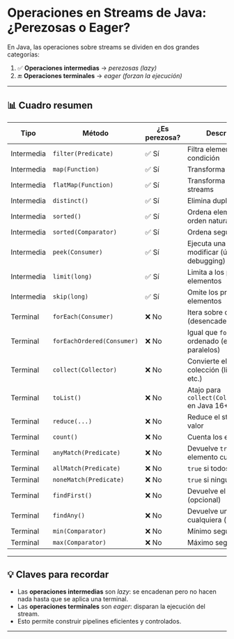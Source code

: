 # Operaciones en Streams de Java: ¿Perezosas o Eager?

En Java, las operaciones sobre streams se dividen en dos grandes categorías:

1. ✅ **Operaciones intermedias** → *perezosas (lazy)*
2. 🔚 **Operaciones terminales** → *eager (forzan la ejecución)*

---

## 📊 Cuadro resumen

| Tipo         | Método                         | ¿Es perezosa? | Descripción breve                                                  |
|--------------|--------------------------------|---------------|----------------------------------------------------------------------|
| Intermedia   | `filter(Predicate)`            | ✅ Sí         | Filtra elementos según condición                                    |
| Intermedia   | `map(Function)`                | ✅ Sí         | Transforma cada elemento                                            |
| Intermedia   | `flatMap(Function)`            | ✅ Sí         | Transforma y aplana múltiples streams                               |
| Intermedia   | `distinct()`                   | ✅ Sí         | Elimina duplicados                                                  |
| Intermedia   | `sorted()`                     | ✅ Sí         | Ordena elementos según orden natural                                |
| Intermedia   | `sorted(Comparator)`           | ✅ Sí         | Ordena según comparador                                             |
| Intermedia   | `peek(Consumer)`               | ✅ Sí         | Ejecuta una acción sin modificar (útil para debugging)              |
| Intermedia   | `limit(long)`                  | ✅ Sí         | Limita a los primeros N elementos                                   |
| Intermedia   | `skip(long)`                   | ✅ Sí         | Omite los primeros N elementos                                      |
| Terminal     | `forEach(Consumer)`            | ❌ No         | Itera sobre cada elemento (desencadena ejecución)                   |
| Terminal     | `forEachOrdered(Consumer)`     | ❌ No         | Igual que `forEach`, pero ordenado (en streams paralelos)           |
| Terminal     | `collect(Collector)`           | ❌ No         | Convierte el stream en una colección (lista, set, mapa, etc.)       |
| Terminal     | `toList()`                     | ❌ No         | Atajo para `collect(Collectors.toList())` en Java 16+               |
| Terminal     | `reduce(...)`                  | ❌ No         | Reduce el stream a un solo valor                                    |
| Terminal     | `count()`                      | ❌ No         | Cuenta los elementos                                                |
| Terminal     | `anyMatch(Predicate)`          | ❌ No         | Devuelve `true` si algún elemento cumple                            |
| Terminal     | `allMatch(Predicate)`          | ❌ No         | `true` si todos cumplen                                             |
| Terminal     | `noneMatch(Predicate)`         | ❌ No         | `true` si ninguno cumple                                            |
| Terminal     | `findFirst()`                  | ❌ No         | Devuelve el primer elemento (opcional)                              |
| Terminal     | `findAny()`                    | ❌ No         | Devuelve un elemento cualquiera (ideal en paralelos)                |
| Terminal     | `min(Comparator)`              | ❌ No         | Mínimo según comparador                                             |
| Terminal     | `max(Comparator)`              | ❌ No         | Máximo según comparador                                             |

---

## 💡 Claves para recordar

- Las **operaciones intermedias** son *lazy*: se encadenan pero no hacen nada hasta que se aplica una terminal.
- Las **operaciones terminales** son *eager*: disparan la ejecución del stream.
- Esto permite construir pipelines eficientes y controlados.

---